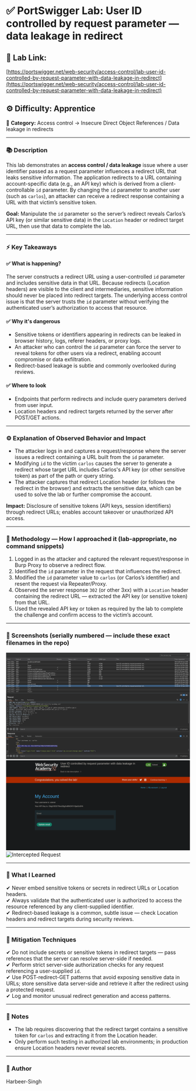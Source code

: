 # ✅ **PortSwigger Lab: User ID controlled by request parameter — data leakage in redirect**

## 🔗 **Lab Link:**

[https://portswigger.net/web-security/access-control/lab-user-id-controlled-by-request-parameter-with-data-leakage-in-redirect](https://portswigger.net/web-security/access-control/lab-user-id-controlled-by-request-parameter-with-data-leakage-in-redirect)

## ⚙️ **Difficulty:** Apprentice

📂 **Category:** Access control → Insecure Direct Object References / Data leakage in redirects

---

### 📚 **Description**

This lab demonstrates an **access control / data leakage** issue where a user identifier passed as a request parameter influences a redirect URL that leaks sensitive information. The application redirects to a URL containing account-specific data (e.g., an API key) which is derived from a client-controllable `id` parameter. By changing the `id` parameter to another user (such as `carlos`), an attacker can receive a redirect response containing a URL with that victim’s sensitive token.

**Goal:** Manipulate the `id` parameter so the server’s redirect reveals Carlos’s API key (or similar sensitive data) in the `Location` header or redirect target URL, then use that data to complete the lab.

---

### ⚡ **Key Takeaways**

#### ✅ What is happening?

The server constructs a redirect URL using a user-controlled `id` parameter and includes sensitive data in that URL. Because redirects (Location headers) are visible to the client and intermediaries, sensitive information should never be placed into redirect targets. The underlying access control issue is that the server trusts the `id` parameter without verifying the authenticated user’s authorization to access that resource.

#### ✅ Why it's dangerous

* Sensitive tokens or identifiers appearing in redirects can be leaked in browser history, logs, referer headers, or proxy logs.
* An attacker who can control the `id` parameter can force the server to reveal tokens for other users via a redirect, enabling account compromise or data exfiltration.
* Redirect-based leakage is subtle and commonly overlooked during reviews.

#### ✅ Where to look

* Endpoints that perform redirects and include query parameters derived from user input.
* Location headers and redirect targets returned by the server after POST/GET actions.

---

### ⚙️ **Explanation of Observed Behavior and Impact**

* The attacker logs in and captures a request/response where the server issues a redirect containing a URL built from the `id` parameter.
* Modifying `id` to the victim `carlos` causes the server to generate a redirect whose target URL includes Carlos's API key (or other sensitive token) as part of the path or query string.
* The attacker captures that redirect Location header (or follows the redirect in the browser) and extracts the sensitive data, which can be used to solve the lab or further compromise the account.

**Impact:** Disclosure of sensitive tokens (API keys, session identifiers) through redirect URLs; enables account takeover or unauthorized API access.

---

### 🧪 Methodology — How I approached it (lab-appropriate, no command snippets)

1. Logged in as the attacker and captured the relevant request/response in Burp Proxy to observe a redirect flow.
2. Identified the `id` parameter in the request that influences the redirect.
3. Modified the `id` parameter value to `carlos` (or Carlos’s identifier) and resent the request via Repeater/Proxy.
4. Observed the server response `302` (or other 3xx) with a `Location` header containing the redirect URL — extracted the API key (or sensitive token) from that URL.
5. Used the revealed API key or token as required by the lab to complete the challenge and confirm access to the victim’s account.

---

### 📸 Screenshots (serially numbered — include these exact filenames in the repo)

![Intercepted Request](https://github.com/Harbeer-Singh/Portswigger-Labs/blob/main/ACCESS%20CONTROL/LAB-7/images/1.png)
![Intercepted Request](https://github.com/Harbeer-Singh/Portswigger-Labs/blob/main/ACCESS%20CONTROL/LAB-7/images/2.png)
![Intercepted Request](https://github.com/Harbeer-Singh/Portswigger-Labs/blob/main/ACCESS%20CONTROL/LAB-7/images/3.png)

---

### 📝 What I Learned
  
✔ Never embed sensitive tokens or secrets in redirect URLs or Location headers.                         
✔ Always validate that the authenticated user is authorized to access the resource referenced by any client-supplied identifier.                              
✔ Redirect-based leakage is a common, subtle issue — check Location headers and redirect targets during security reviews.                    

---

### 🔐 Mitigation Techniques

✔ Do not include secrets or sensitive tokens in redirect targets — pass references that the server can resolve server-side if needed.                           
✔ Perform strict server-side authorization checks for any request referencing a user-supplied `id`.                         
✔ Use POST-redirect-GET patterns that avoid exposing sensitive data in URLs; store sensitive data server-side and retrieve it after the redirect using a protected request.                               
✔ Log and monitor unusual redirect generation and access patterns.

---

### 🧾 Notes

* The lab requires discovering that the redirect target contains a sensitive token for `carlos` and extracting it from the Location header.
* Only perform such testing in authorized lab environments; in production ensure Location headers never reveal secrets.

---

### 👤 Author

Harbeer-Singh
